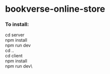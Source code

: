 # bookverse-online-store
### To install:
cd server\
npm install\
npm run dev\
cd ..\
cd client\
npm install\
npm run dev\
